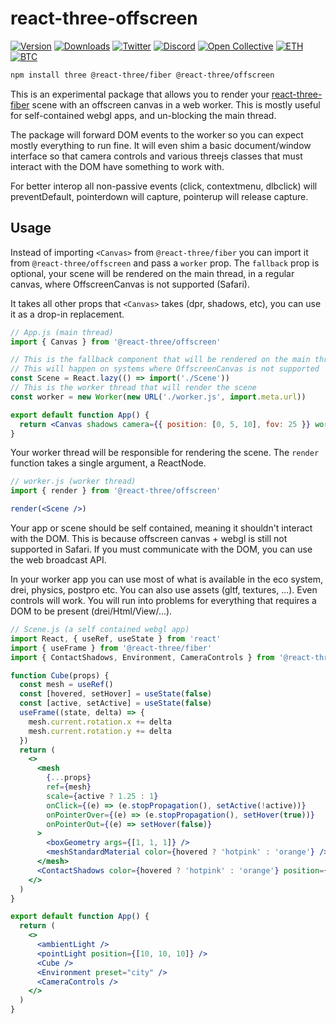 <h1>react-three-offscreen</h1>

[![Version](https://img.shields.io/npm/v/@react-three/offscreen?style=flat&colorA=000000&colorB=000000)](https://npmjs.com/package/@react-three/offscreen)
[![Downloads](https://img.shields.io/npm/dt/react-three-fiber.svg?style=flat&colorA=000000&colorB=000000)](https://npmjs.com/package/@react-three/offscreen)
[![Twitter](https://img.shields.io/twitter/follow/pmndrs?label=%40pmndrs&style=flat&colorA=000000&colorB=000000&logo=twitter&logoColor=000000)](https://twitter.com/pmndrs)
[![Discord](https://img.shields.io/discord/740090768164651008?style=flat&colorA=000000&colorB=000000&label=discord&logo=discord&logoColor=000000)](https://discord.gg/ZZjjNvJ)
[![Open Collective](https://img.shields.io/opencollective/all/react-three-fiber?style=flat&colorA=000000&colorB=000000)](https://opencollective.com/react-three-fiber)
[![ETH](https://img.shields.io/badge/ETH-f5f5f5?style=flat&colorA=000000&colorB=000000)](https://blockchain.com/eth/address/0x6E3f79Ea1d0dcedeb33D3fC6c34d2B1f156F2682)
[![BTC](https://img.shields.io/badge/BTC-f5f5f5?style=flat&colorA=000000&colorB=000000)](https://blockchain.com/btc/address/36fuguTPxGCNnYZSRdgdh6Ea94brCAjMbH)

```bash
npm install three @react-three/fiber @react-three/offscreen
```

This is an experimental package that allows you to render your [react-three-fiber](https://github.com/pmndrs/react-three-fiber) scene with an offscreen canvas in a web worker. This is mostly useful for self-contained webgl apps, and un-blocking the main thread.

The package will forward DOM events to the worker so you can expect mostly everything to run fine. It will even shim a basic document/window interface so that camera controls and various threejs classes that must interact with the DOM have something to work with.

For better interop all non-passive events (click, contextmenu, dlbclick) will preventDefault, pointerdown will capture, pointerup will release capture.

## Usage

Instead of importing `<Canvas>` from `@react-three/fiber` you can import it from `@react-three/offscreen` and pass a `worker` prop. The `fallback` prop is optional, your scene will be rendered on the main thread, in a regular canvas, where OffscreenCanvas is not supported (Safari).

It takes all other props that `<Canvas>` takes (dpr, shadows, etc), you can use it as a drop-in replacement.

```jsx
// App.js (main thread)
import { Canvas } from '@react-three/offscreen'

// This is the fallback component that will be rendered on the main thread
// This will happen on systems where OffscreenCanvas is not supported
const Scene = React.lazy(() => import('./Scene'))
// This is the worker thread that will render the scene
const worker = new Worker(new URL('./worker.js', import.meta.url))

export default function App() {
  return <Canvas shadows camera={{ position: [0, 5, 10], fov: 25 }} worker={worker} fallback={<Scene />} />
}
```

Your worker thread will be responsible for rendering the scene. The `render` function takes a single argument, a ReactNode.

```jsx
// worker.js (worker thread)
import { render } from '@react-three/offscreen'

render(<Scene />)
```

Your app or scene should be self contained, meaning it shouldn't interact with the DOM. This is because offscreen canvas + webgl is still not supported in Safari. If you must communicate with the DOM, you can use the web broadcast API.

In your worker app you can use most of what is available in the eco system, drei, physics, postpro etc. You can also use assets (gltf, textures, ...). Even controls will work. You will run into problems for everything that requires a DOM to be present (drei/Html/View/...).

```jsx
// Scene.js (a self contained webgl app)
import React, { useRef, useState } from 'react'
import { useFrame } from '@react-three/fiber'
import { ContactShadows, Environment, CameraControls } from '@react-three/drei'

function Cube(props) {
  const mesh = useRef()
  const [hovered, setHover] = useState(false)
  const [active, setActive] = useState(false)
  useFrame((state, delta) => {
    mesh.current.rotation.x += delta
    mesh.current.rotation.y += delta
  })
  return (
    <>
      <mesh
        {...props}
        ref={mesh}
        scale={active ? 1.25 : 1}
        onClick={(e) => (e.stopPropagation(), setActive(!active))}
        onPointerOver={(e) => (e.stopPropagation(), setHover(true))}
        onPointerOut={(e) => setHover(false)}
      >
        <boxGeometry args={[1, 1, 1]} />
        <meshStandardMaterial color={hovered ? 'hotpink' : 'orange'} />
      </mesh>
      <ContactShadows color={hovered ? 'hotpink' : 'orange'} position={[0, -1.5, 0]} blur={3} opacity={0.75} />
    </>
  )
}

export default function App() {
  return (
    <>
      <ambientLight />
      <pointLight position={[10, 10, 10]} />
      <Cube />
      <Environment preset="city" />
      <CameraControls />
    </>
  )
}
```